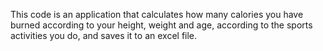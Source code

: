 This code is an application that calculates how many calories you have burned according to your height, weight and age, according to the sports activities you do, and saves it to an excel file.
